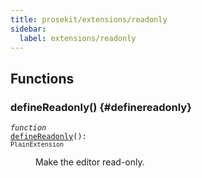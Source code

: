 ```yaml
---
title: prosekit/extensions/readonly
sidebar:
  label: extensions/readonly
---
```


## Functions

### defineReadonly() {#definereadonly}

<dl>

<dt>

<code data-typedoc-declaration><i>function</i> <i></i> <a id="definereadonly-2" href="#definereadonly-2">defineReadonly</a>(): `PlainExtension`</code>

</dt>

<dd>

Make the editor read-only.

</dd>

</dl>
